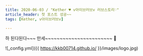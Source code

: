 ```yaml
---
title: 2020-06-03 / "Kether ♥ v아이브러브v 러브스토리♡"
article_header: 첫 포스트 성공~~
tags: [Kether, v아이브러브v]

---
```

하 된다된다~~~ 만세~~~~~~~~~~~~~~~~~~~~~~~ :ghost:

![_config.yml]({{ https://kkb00714.github.io/ }}/images/logo.jpg)
